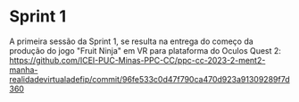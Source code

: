 # Sprint 1

A primeira sessão da Sprint 1, se resulta na entrega do começo da produção do jogo "Fruit Ninja" em VR para plataforma do Oculos Quest 2: https://github.com/ICEI-PUC-Minas-PPC-CC/ppc-cc-2023-2-ment2-manha-realidadevirtualadefip/commit/96fe533c0d47f790ca470d923a91309289f7d360
